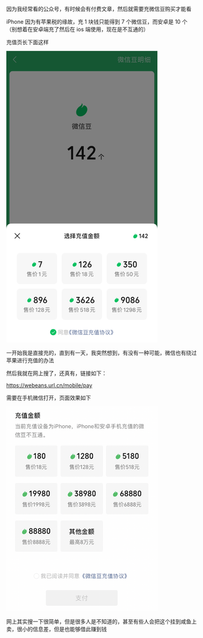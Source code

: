 因为我经常看的公众号，有时候会有付费文章，然后就需要充微信豆购买才能看

iPhone 因为有苹果税的缘故，充 1 块钱只能得到 7 个微信豆，而安卓是 10 个
（别想着在安卓端充了然后在 ios 端使用，现在是不互通的）

充值页长下面这样

<img src="/imgs/tips/ios-webeans-1.jpg" width="400" />

一开始我是直接充的，直到有一天，我突然想到，有没有一种可能，微信也有绕过苹果进行充值的办法

然后我就在网上搜了，还真有，链接如下：

https://webeans.url.cn/mobile/pay

需要在手机微信打开，页面效果如下

<img src="/imgs/tips/ios-webeans-2.png" width="400" />

网上其实搜一下很简单，但是很多人是不知道的，甚至有些人会把这个挂到咸鱼上卖，很小的信息差，但是也能够借此赚到钱
